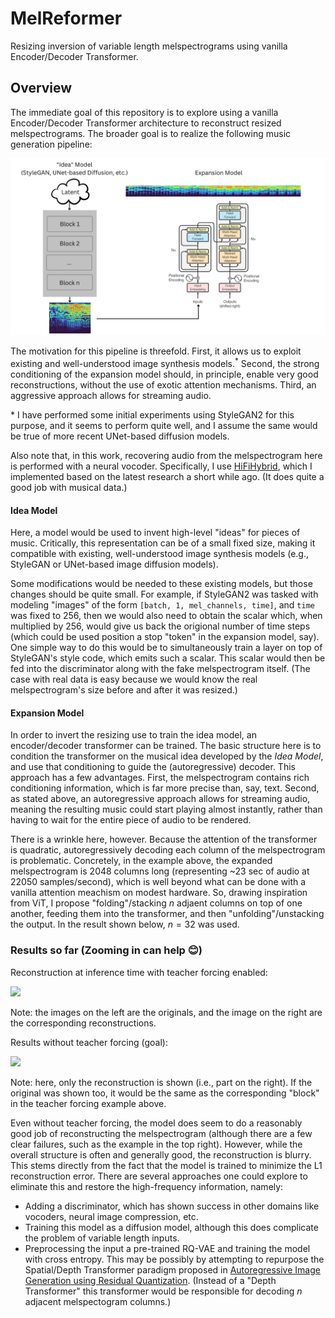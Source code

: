 # MelReformer

Resizing inversion of variable length melspectrograms using vanilla Encoder/Decoder Transformer.

## Overview

The immediate goal of this repository is to explore using a vanilla Encoder/Decoder Transformer architecture
to reconstruct resized melspectrograms. The broader goal is to realize the following music generation
pipeline:

![](/assets/Music%20Pipeline.png)

The motivation for this pipeline is threefold. First, it allows us to exploit existing
and well-understood image synthesis models.<sup>*</sup> Second, the strong conditioning of the expansion
model should, in principle, enable very good reconstructions, without the use of exotic attention
mechanisms. Third, an aggressive approach allows for streaming audio.

\* I have performed some initial experiments using StyleGAN2 for this purpose, and it seems to perform quite well, 
and I assume the same would be true of more recent UNet-based diffusion models.

Also note that, in this work, recovering audio from the melspectrogram here is performed with a neural vocoder.
Specifically, I use [HiFiHybrid](https://github.com/TariqAHassan/HiFiHybrid), which I implemented based on the
latest research a short while ago. (It does quite a good job with musical data.)

#### Idea Model

Here, a model would be used to invent high-level "ideas" for pieces of music.
Critically, this representation can be of a small fixed size, making it compatible
with existing, well-understood image synthesis models (e.g., StyleGAN or UNet-based image diffusion models).

Some modifications would be needed to these existing models, but those changes should be quite small.
For example, if StyleGAN2 was tasked with modeling "images" of the form `[batch, 1, mel_channels, time]`,
and `time` was fixed to 256, then we would also need to obtain the scalar which, when multiplied by 256, 
would give us back the origional number of time steps (which could be used position a stop "token" in the expansion model, say).
One simple way to do this would be to simultaneously train a layer on top of StyleGAN's style code, which emits 
such a scalar. This scalar would then be fed into the discriminator along with the fake melspectrogram itself. 
(The case with real data is easy because we would know the real melspectrogram's size before and after it was resized.)

#### Expansion Model

In order to invert the resizing use to train the idea model, an encoder/decoder transformer
can be trained. The basic structure here is to condition the transformer on the musical
idea developed by the _Idea Model_, and use that conditioning to guide the (autoregressive) decoder.
This approach has a few advantages. First, the melspectrogram contains rich conditioning information, 
which is far more precise than, say, text. Second, as stated above, an autoregressive approach allows for streaming
audio, meaning the resulting music could start playing almost instantly, rather than having 
to wait for the entire piece of audio to be rendered.

There is a wrinkle here, however. Because the attention of the transformer is quadratic,
autoregressively decoding each column of the melspectrogram is problematic. Concretely, in the example above,
the expanded melspectrogram is 2048 columns long (representing ~23 sec of audio at 22050 samples/second),
which is well beyond what can be done with a vanilla attention meachism on modest hardware. 
So, drawing inspiration from ViT, I propose "folding"/stacking $n$ adjaent columns on top of one another,
feeding them into the transformer, and then "unfolding"/unstacking the output. In the result shown below, $n=32$ was used. 

### Results so far (Zooming in can help 😊)

Reconstruction at inference time with teacher forcing enabled:

![](/assets/epoch_recon_63.png)

Note: the images on the left are the originals, and the image on the right are the corresponding
reconstructions.

Results without teacher forcing (goal):

![](/assets/epoch_condn_63.png)

Note: here, only the reconstruction is shown (i.e., part on the right). If the original was
shown too, it would be the same as the corresponding "block" in the teacher forcing example above.

Even without teacher forcing, the model does seem to do a reasonably good job of reconstructing the melspectrogram
(although there are a few clear failures, such as the example in the top right). However, while the overall
structure is often and generally good, the reconstruction is blurry. This stems directly from the fact that the model 
is trained to minimize the L1 reconstruction error. There are several approaches one could explore to eliminate this and 
restore the high-frequency information, namely:

  * Adding a discriminator, which has shown success in other domains like vocoders, neural image compression, etc.
  * Training this model as a diffusion model, although this does complicate the problem of variable length inputs.
  * Preprocessing the input a pre-trained RQ-VAE and training the model with cross entropy. This may be possibly by 
    attempting to repurpose the Spatial/Depth Transformer paradigm proposed in 
    [Autoregressive Image Generation using Residual Quantization](https://arxiv.org/abs/2203.01941). (Instead of a 
   "Depth Transformer" this transformer would be responsible for decoding $n$ adjacent melspectogram columns.)
